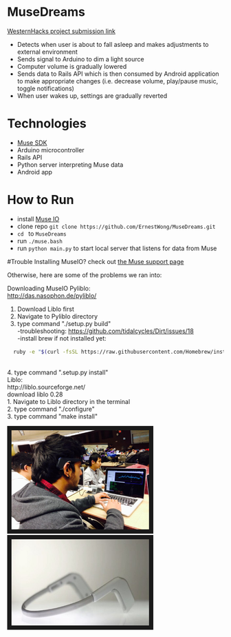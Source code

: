 # MuseDreams


[WesternHacks project submission link](http://hackwestern.challengepost.com/submissions/34909-musedreams?utm_campaign=hack-western-2015_20141210&utm_content=submission_visible_in_gallery&utm_medium=email&utm_source=transactional)

* Detects when user is about to fall asleep and makes adjustments to external environment
* Sends signal to Arduino to dim a light source
* Computer volume is gradually lowered
* Sends data to Rails API which is then consumed by Android application to make appropriate changes (i.e. decrease volume, play/pause music, toggle notifications)
* When user wakes up, settings are gradually reverted


# Technologies
* [Muse SDK](http://www.choosemuse.com/developer-kit) 
* Arduino microcontroller
* Rails API
* Python server interpreting Muse data
* Android app

# How to Run
* install [Muse IO](http://www.choosemuse.com/developer-kit)
* clone repo ``` git clone https://github.com/ErnestWong/MuseDreams.git ```
* ```cd ``` to ``` MuseDreams ```
* run `` ./muse.bash ``
* run `` python main.py `` to start local server that listens for data from Muse

#Trouble Installing MuseIO? 
check out [the Muse support page](https://sites.google.com/a/interaxon.ca/muse-developer-site/support)

Otherwise, here are some of the problems we ran into: 

Downloading MuseIO
Pyliblo: <br>
http://das.nasophon.de/pyliblo/<br>
1. Download Liblo first<br>
2. Navigate to Pyliblo directory<br>
3. type command "./setup.py build"<br>
  -troubleshooting: https://github.com/tidalcycles/Dirt/issues/18<br>
  -install brew if not installed yet:
  ```bash
    ruby -e "$(curl -fsSL https://raw.githubusercontent.com/Homebrew/install/master/install)"
  ```
<br>
4. type command ".setup.py install"<br>
Liblo: <br>
http://liblo.sourceforge.net/<br>
download liblo 0.28<br>
1. Navigate to Liblo directory in the terminal<br>
2. type command "./configure"<br>
3. type command "make install"<br>



<img src="https://raw.githubusercontent.com/ErnestWong/MuseDreams/master/images/testing_brainwaves.jpg" 
alt="IMAGE ALT TEXT HERE" width="320" height="230" border="10" />
<img src="https://raw.githubusercontent.com/ErnestWong/MuseDreams/master/images/muse_picture.jpg" 
alt="IMAGE ALT TEXT HERE" width="320" height="200" border="10" />

